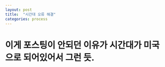 ```yaml
---
layout: post
title:  "시간대 오류 해결"
categories: process
---
```


# 이게 포스팅이 안되던 이유가 시간대가 미국으로 되어있어서 그런 듯.
